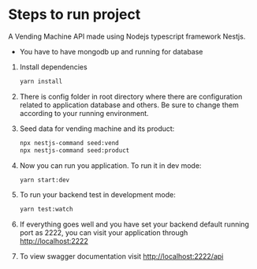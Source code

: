 # Steps to run project

A Vending Machine API made using Nodejs typescript framework Nestjs.

* You have to have mongodb up and running for database

1. Install dependencies
    ```bash
    yarn install
    ```
2) There is config folder in root directory where there are configuration related to application database and others. Be sure to change them according to your running environment.

3) Seed data for vending machine and its product:
    ```bash
    npx nestjs-command seed:vend
    npx nestjs-command seed:product
    ```
4) Now you can run you application. To run it in dev mode:
    ```bash
    yarn start:dev
    ```
5) To run your backend test in development mode:
    ```bash
    yarn test:watch
    ```
6) If everything goes well and you have set your backend default running port as 2222, you can visit your application through [http://localhost:2222](http://localhost:2222)

7) To view swagger documentation visit [http://localhost:2222/api](http://localhost:2222/api)
